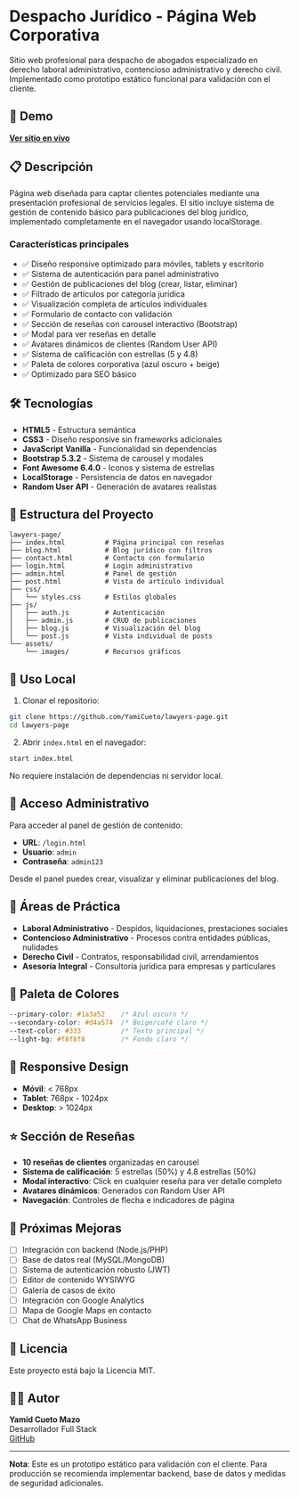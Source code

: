 # Despacho Jurídico - Página Web Corporativa

Sitio web profesional para despacho de abogados especializado en derecho laboral administrativo, contencioso administrativo y derecho civil. Implementado como prototipo estático funcional para validación con el cliente.

## 🔗 Demo
**[Ver sitio en vivo](https://yamicueto.github.io/lawyers-page)**

## 📋 Descripción

Página web diseñada para captar clientes potenciales mediante una presentación profesional de servicios legales. El sitio incluye sistema de gestión de contenido básico para publicaciones del blog jurídico, implementado completamente en el navegador usando localStorage.

### Características principales

- ✅ Diseño responsive optimizado para móviles, tablets y escritorio
- ✅ Sistema de autenticación para panel administrativo
- ✅ Gestión de publicaciones del blog (crear, listar, eliminar)
- ✅ Filtrado de artículos por categoría jurídica
- ✅ Visualización completa de artículos individuales
- ✅ Formulario de contacto con validación
- ✅ Sección de reseñas con carousel interactivo (Bootstrap)
- ✅ Modal para ver reseñas en detalle
- ✅ Avatares dinámicos de clientes (Random User API)
- ✅ Sistema de calificación con estrellas (5 y 4.8)
- ✅ Paleta de colores corporativa (azul oscuro + beige)
- ✅ Optimizado para SEO básico

## 🛠️ Tecnologías

- **HTML5** - Estructura semántica
- **CSS3** - Diseño responsive sin frameworks adicionales
- **JavaScript Vanilla** - Funcionalidad sin dependencias
- **Bootstrap 5.3.2** - Sistema de carousel y modales
- **Font Awesome 6.4.0** - Iconos y sistema de estrellas
- **LocalStorage** - Persistencia de datos en navegador
- **Random User API** - Generación de avatares realistas

## 📁 Estructura del Proyecto

```
lawyers-page/
├── index.html          # Página principal con reseñas
├── blog.html           # Blog jurídico con filtros
├── contact.html        # Contacto con formulario
├── login.html          # Login administrativo
├── admin.html          # Panel de gestión
├── post.html           # Vista de artículo individual
├── css/
│   └── styles.css      # Estilos globales
├── js/
│   ├── auth.js         # Autenticación
│   ├── admin.js        # CRUD de publicaciones
│   ├── blog.js         # Visualización del blog
│   └── post.js         # Vista individual de posts
└── assets/
    └── images/         # Recursos gráficos
```

## 🚀 Uso Local

1. Clonar el repositorio:
```bash
git clone https://github.com/YamiCueto/lawyers-page.git
cd lawyers-page
```

2. Abrir `index.html` en el navegador:
```bash
start index.html
```

No requiere instalación de dependencias ni servidor local.

## 🔐 Acceso Administrativo

Para acceder al panel de gestión de contenido:

- **URL**: `/login.html`
- **Usuario**: `admin`
- **Contraseña**: `admin123`

Desde el panel puedes crear, visualizar y eliminar publicaciones del blog.

## 📝 Áreas de Práctica

- **Laboral Administrativo** - Despidos, liquidaciones, prestaciones sociales
- **Contencioso Administrativo** - Procesos contra entidades públicas, nulidades
- **Derecho Civil** - Contratos, responsabilidad civil, arrendamientos
- **Asesoría Integral** - Consultoría jurídica para empresas y particulares

## 🎨 Paleta de Colores

```css
--primary-color: #1a3a52    /* Azul oscuro */
--secondary-color: #d4a574  /* Beige/café claro */
--text-color: #333          /* Texto principal */
--light-bg: #f8f8f8         /* Fondo claro */
```

## 📱 Responsive Design

- **Móvil**: < 768px
- **Tablet**: 768px - 1024px
- **Desktop**: > 1024px

## ⭐ Sección de Reseñas

- **10 reseñas de clientes** organizadas en carousel
- **Sistema de calificación**: 5 estrellas (50%) y 4.8 estrellas (50%)
- **Modal interactivo**: Click en cualquier reseña para ver detalle completo
- **Avatares dinámicos**: Generados con Random User API
- **Navegación**: Controles de flecha e indicadores de página

## 🔄 Próximas Mejoras

- [ ] Integración con backend (Node.js/PHP)
- [ ] Base de datos real (MySQL/MongoDB)
- [ ] Sistema de autenticación robusto (JWT)
- [ ] Editor de contenido WYSIWYG
- [ ] Galería de casos de éxito
- [ ] Integración con Google Analytics
- [ ] Mapa de Google Maps en contacto
- [ ] Chat de WhatsApp Business

## 📄 Licencia

Este proyecto está bajo la Licencia MIT.

## 👨‍💻 Autor

**Yamid Cueto Mazo**  
Desarrollador Full Stack  
[GitHub](https://github.com/YamiCueto)

---

**Nota**: Este es un prototipo estático para validación con el cliente. Para producción se recomienda implementar backend, base de datos y medidas de seguridad adicionales.

